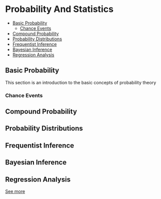 # Probability And Statistics

- [Basic Probability](#basic-probability)
  - [Chance Events](#chance-events)
- [Compound Probability](#compound-probability)
- [Probability Distributions](#probability-distributions)
- [Frequentist Inference](#frequentist-inference)
- [Bayesian Inference](#bayesian-inference)
- [Regression Analysis](#regression-analysis)

## Basic Probability

This section is an introduction to the basic concepts of probability theory

### Chance Events



## Compound Probability

## Probability Distributions

## Frequentist Inference

## Bayesian Inference

## Regression Analysis

[See more](seeing-theory)

[seeing-theory]: https://seeing-theory.brown.edu/
